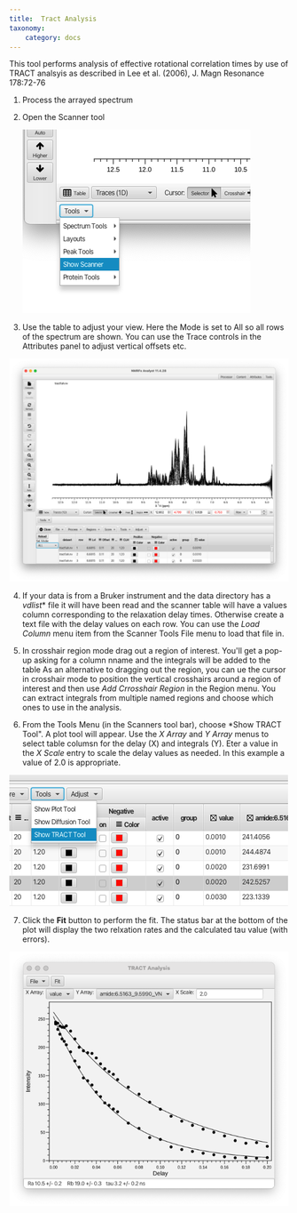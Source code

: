 ```yaml
---
title:  Tract Analysis
taxonomy:
    category: docs
---
```


This tool performs analysis of effective rotational correlation times by use of TRACT analsyis as 
described in Lee et al. (2006), J. Magn Resonance 178:72-76

1.  Process the arrayed spectrum
2.  Open the Scanner tool

    ![Tool Menu](images/toolmenu.png)
3.  Use the table to adjust your view.  Here the Mode is set to All so all rows 
    of the spectrum are shown.  You can use the Trace controls in the Attributes panel to adjust vertical offsets etc.

   ![Spectra](images/spectra.png)

4. If your data is from a Bruker instrument and the data directory has a *vdlist** file  it will have been read and the scanner table will
have a values column corresponding to the relaxation delay times.  Otherwise create a text file with the delay values on each row.  You can
use the *Load Column* menu item from the Scanner Tools File menu to load that file in.

5. In crosshair region mode drag out a region of interest.  You'll get a pop-up asking for a column nname and the integrals will be added to the table
   As an alternative to dragging out the region, you can ue the cursor in crosshair mode to position the vertical crosshairs around a region of interest
and then use *Add Crrosshair Region* in the Region menu. You can extract integrals from multiple named regions and choose which ones to use in the analysis.

6.  From the Tools Menu (in the Scanners tool bar), choose *Show TRACT Tool".  A plot tool will appear.  Use the *X Array* and *Y Array* menus to
select table columsn for the delay (X) and integrals (Y).  Eter a value in the *X Scale* entry to scale the delay values as needed.  In this example
a value of 2.0 is appropriate.

   ![Tract Tool menu](images/tracttool.png)

7.  Click the **Fit** button to perform the fit.  The status bar at the bottom of the plot will display the two relxation rates and the calculated
tau value (with errors).

   ![Plot](images/plot.png)

